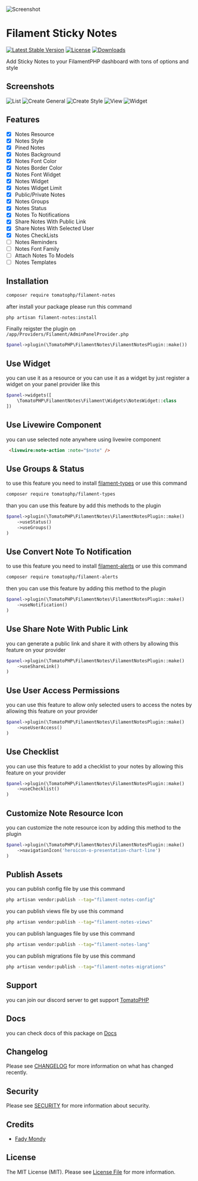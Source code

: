 ![Screenshot](https://raw.githubusercontent.com/tomatophp/filament-notes/master/arts/3x1io-tomato-notes.jpg)

# Filament Sticky Notes

[![Latest Stable Version](https://poser.pugx.org/tomatophp/filament-notes/version.svg)](https://packagist.org/packages/tomatophp/filament-notes)
[![License](https://poser.pugx.org/tomatophp/filament-notes/license.svg)](https://packagist.org/packages/tomatophp/filament-notes)
[![Downloads](https://poser.pugx.org/tomatophp/filament-notes/d/total.svg)](https://packagist.org/packages/tomatophp/filament-notes)

Add Sticky Notes to your FilamentPHP dashboard with tons of options and style

## Screenshots

![List](https://raw.githubusercontent.com/tomatophp/filament-notes/master/arts/list.png)
![Create General](https://raw.githubusercontent.com/tomatophp/filament-notes/master/arts/create-general.png)
![Create Style](https://raw.githubusercontent.com/tomatophp/filament-notes/master/arts/create-style.png)
![View](https://raw.githubusercontent.com/tomatophp/filament-notes/master/arts/view.png)
![Widget](https://raw.githubusercontent.com/tomatophp/filament-notes/master/arts/widget.png)

## Features

- [x] Notes Resource
- [x] Notes Style
- [x] Pined Notes
- [x] Notes Background
- [x] Notes Font Color
- [x] Notes Border Color
- [x] Notes Font Widget
- [x] Notes Widget
- [x] Notes Widget Limit
- [x] Public/Private Notes
- [x] Notes Groups
- [x] Notes Status
- [x] Notes To Notifications
- [x] Share Notes With Public Link
- [x] Share Notes With Selected User
- [x] Notes CheckLists
- [ ] Notes Reminders
- [ ] Notes Font Family
- [ ] Attach Notes To Models
- [ ] Notes Templates

## Installation

```bash
composer require tomatophp/filament-notes
```
after install your package please run this command

```bash
php artisan filament-notes:install
```

Finally reigster the plugin on `/app/Providers/Filament/AdminPanelProvider.php`

```php
$panel->plugin(\TomatoPHP\FilamentNotes\FilamentNotesPlugin::make())
```

## Use Widget

you can use it as a resource or you can use it as a widget by just register a widget on your panel provider like this

```php
$panel->widgets([
    \TomatoPHP\FilamentNotes\Filament\Widgets\NotesWidget::class
])
```
## Use Livewire Component

you can use selected note anywhere using livewire component

```html
 <livewire:note-action :note="$note" />
```

## Use Groups & Status

to use this feature you need to install [filament-types](https://www.github.com/tomatophp/filament-types) or use this command

```bash
composer require tomatophp/filament-types
```

than you can use this feature by add this methods to the plugin

```php
$panel->plugin(\TomatoPHP\FilamentNotes\FilamentNotesPlugin::make()
    ->useStatus()
    ->useGroups()
)
```

## Use Convert Note To Notification

to use this feature you need to install [filament-alerts](https://www.github.com/tomatophp/filament-alerts) or use this command

```bash
composer require tomatophp/filament-alerts
```

then you can use this feature by adding this method to the plugin

```php
$panel->plugin(\TomatoPHP\FilamentNotes\FilamentNotesPlugin::make()
    ->useNotification()
)
```

## Use Share Note With Public Link

you can generate a public link and share it with others by allowing this feature on your provider

```php
$panel->plugin(\TomatoPHP\FilamentNotes\FilamentNotesPlugin::make()
    ->useShareLink()
)
```

## Use User Access Permissions

you can use this feature to allow only selected users to access the notes by allowing this feature on your provider

```php
$panel->plugin(\TomatoPHP\FilamentNotes\FilamentNotesPlugin::make()
    ->useUserAccess()
)
```

## Use Checklist

you can use this feature to add a checklist to your notes by allowing this feature on your provider

```php
$panel->plugin(\TomatoPHP\FilamentNotes\FilamentNotesPlugin::make()
    ->useChecklist()
)
```

## Customize Note Resource Icon

you can customize the note resource icon by adding this method to the plugin

```php
$panel->plugin(\TomatoPHP\FilamentNotes\FilamentNotesPlugin::make()
    ->navigationIcon('heroicon-o-presentation-chart-line')
)
````

## Publish Assets

you can publish config file by use this command

```bash
php artisan vendor:publish --tag="filament-notes-config"
```

you can publish views file by use this command

```bash
php artisan vendor:publish --tag="filament-notes-views"
```

you can publish languages file by use this command

```bash
php artisan vendor:publish --tag="filament-notes-lang"
```

you can publish migrations file by use this command

```bash
php artisan vendor:publish --tag="filament-notes-migrations"
```

## Support

you can join our discord server to get support [TomatoPHP](https://discord.gg/Xqmt35Uh)

## Docs

you can check docs of this package on [Docs](https://docs.tomatophp.com/filament/filament-notes)

## Changelog

Please see [CHANGELOG](CHANGELOG.md) for more information on what has changed recently.

## Security

Please see [SECURITY](SECURITY.md) for more information about security.

## Credits

- [Fady Mondy](https://wa.me/+201207860084)

## License

The MIT License (MIT). Please see [License File](LICENSE.md) for more information.
